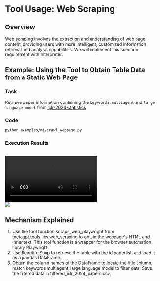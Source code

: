 # Tool Usage: Web Scraping

## Overview

Web scraping involves the extraction and understanding of web page content, providing users with more intelligent, customized information retrieval and analysis capabilities. We will implement this scenario requirement with Interpreter.

## Example: Using the Tool to Obtain Table Data from a Static Web Page

### Task

Retrieve paper information containing the keywords: `multiagent` and `large language model` from [iclr-2024-statistics](https://papercopilot.com/statistics/iclr-statistics/iclr-2024-statistics/)

### Code

```bash
python examples/mi/crawl_webpage.py
```

### Execution Results

<br>
<video  controls>
  <source src="/image/guide/use_cases/interpreter/paper_list2.mp4" type="video/mp4">
</video>

<br>
<img src="../../../../../public/image/guide/use_cases/interpreter/iclr2024_filtered_papers.png">

## Mechanism Explained

1. Use the tool function scrape_web_playwright from metagpt.tools.libs.web_scraping to obtain the webpage's HTML and inner text. This tool function is a wrapper for the browser automation library Playwright.
2. Use BeautifulSoup to retrieve the table with the id paperlist, and load it as a pandas DataFrame.
3. Obtain the column names of the DataFrame to locate the title column, match keywords multiagent, large language model to filter data. Save the filtered data in filtered_iclr_2024_papers.csv.
